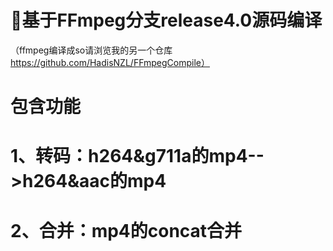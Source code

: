 # 📛基于FFmpeg分支release4.0源码编译
（ffmpeg编译成so请浏览我的另一个仓库 https://github.com/HadisNZL/FFmpegCompile）
# 包含功能
# 1、转码：h264&g711a的mp4-->h264&aac的mp4
# 2、合并：mp4的concat合并


